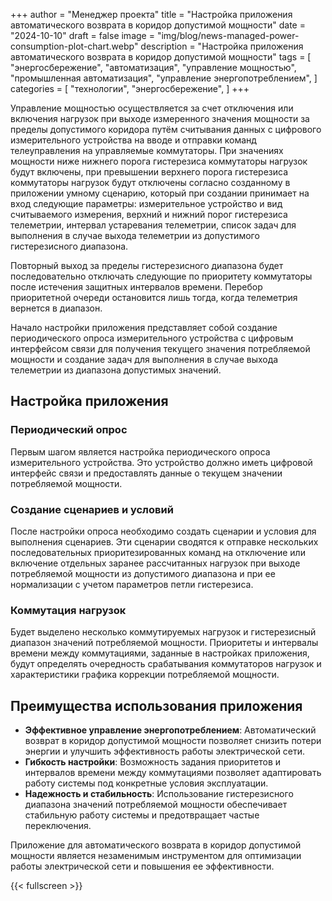 +++
author = "Менеджер проекта"
title = "Настройка приложения автоматического возврата в коридор допустимой мощности"
date = "2024-10-10"
draft = false
image = "img/blog/news-managed-power-consumption-plot-chart.webp"
description = "Настройка приложения автоматического возврата в коридор допустимой мощности"
tags = [
    "энергосбережение",
    "автоматизация",
    "управление мощностью",
    "промышленная автоматизация",
    "управление энергопотреблением",
]
categories = [
    "технологии",
    "энергосбережение",
]
+++

Управление мощностью осуществляется за счет отключения или включения нагрузок при выходе измеренного значения мощности за пределы допустимого коридора путём считывания данных с цифрового измерительного устройства на вводе и отправки команд телеуправления на управляемые коммутаторы. При значениях мощности ниже нижнего порога гистерезиса коммутаторы нагрузок будут включены, при превышении верхнего порога гистерезиса коммутаторы нагрузок будут отключены согласно созданному в приложении умному сценарию, который при создании принимает на вход следующие параметры: измерительное устройство и вид считываемого измерения, верхний и нижний порог гистерезиса телеметрии, интервал устаревания телеметрии, список задач для выполнения в случае выхода телеметрии из допустимого гистерезисного диапазона.

Повторный выход за пределы гистерезисного диапазона будет последовательно отключать следующие по приоритету коммутаторы после истечения защитных интервалов времени. Перебор приоритетной очереди остановится лишь тогда, когда телеметрия вернется в диапазон.

Начало настройки приложения представляет собой создание периодического опроса измерительного устройства с цифровым интерфейсом связи для получения текущего значения потребляемой мощности и создание задач для выполнения в случае выхода телеметрии из диапазона допустимых значений.

<!--more-->

## Настройка приложения

### Периодический опрос

Первым шагом является настройка периодического опроса измерительного устройства. Это устройство должно иметь цифровой интерфейс связи и предоставлять данные о текущем значении потребляемой мощности.

### Создание сценариев и условий

После настройки опроса необходимо создать сценарии и условия для выполнения сценариев. Эти сценарии сводятся к отправке нескольких последовательных приоритезированных команд на отключение или включение отдельных заранее рассчитанных нагрузок при выходе потребляемой мощности из допустимого диапазона и при ее нормализации с учетом параметров петли гистерезиса.

### Коммутация нагрузок

Будет выделено несколько коммутируемых нагрузок и гистерезисный диапазон значений потребляемой мощности. Приоритеты и интервалы времени между коммутациями, заданные в настройках приложения, будут определять очередность срабатывания коммутаторов нагрузок и характеристики графика коррекции потребляемой мощности.

## Преимущества использования приложения

- **Эффективное управление энергопотреблением**: Автоматический возврат в коридор допустимой мощности позволяет снизить потери энергии и улучшить эффективность работы электрической сети.
- **Гибкость настройки**: Возможность задания приоритетов и интервалов времени между коммутациями позволяет адаптировать работу системы под конкретные условия эксплуатации.
- **Надежность и стабильность**: Использование гистерезисного диапазона значений потребляемой мощности обеспечивает стабильную работу системы и предотвращает частые переключения.

Приложение для автоматического возврата в коридор допустимой мощности является незаменимым инструментом для оптимизации работы электрической сети и повышения ее эффективности.

{{< fullscreen >}}